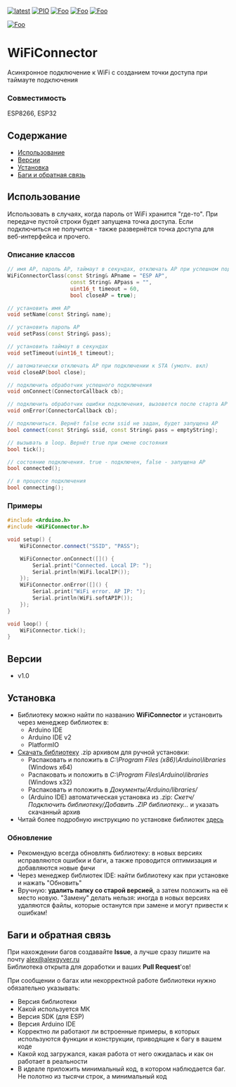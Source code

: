 [![latest](https://img.shields.io/github/v/release/GyverLibs/WiFiConnector.svg?color=brightgreen)](https://github.com/GyverLibs/WiFiConnector/releases/latest/download/WiFiConnector.zip)
[![PIO](https://badges.registry.platformio.org/packages/gyverlibs/library/WiFiConnector.svg)](https://registry.platformio.org/libraries/gyverlibs/WiFiConnector)
[![Foo](https://img.shields.io/badge/Website-AlexGyver.ru-blue.svg?style=flat-square)](https://alexgyver.ru/)
[![Foo](https://img.shields.io/badge/%E2%82%BD%24%E2%82%AC%20%D0%9F%D0%BE%D0%B4%D0%B4%D0%B5%D1%80%D0%B6%D0%B0%D1%82%D1%8C-%D0%B0%D0%B2%D1%82%D0%BE%D1%80%D0%B0-orange.svg?style=flat-square)](https://alexgyver.ru/support_alex/)
[![Foo](https://img.shields.io/badge/README-ENGLISH-blueviolet.svg?style=flat-square)](https://github-com.translate.goog/GyverLibs/WiFiConnector?_x_tr_sl=ru&_x_tr_tl=en)  

[![Foo](https://img.shields.io/badge/ПОДПИСАТЬСЯ-НА%20ОБНОВЛЕНИЯ-brightgreen.svg?style=social&logo=telegram&color=blue)](https://t.me/GyverLibs)

# WiFiConnector
Асинхронное подключение к WiFi с созданием точки доступа при таймауте подключения

### Совместимость
ESP8266, ESP32

## Содержание
- [Использование](#usage)
- [Версии](#versions)
- [Установка](#install)
- [Баги и обратная связь](#feedback)

<a id="usage"></a>

## Использование
Использовать в случаях, когда пароль от WiFi хранится "где-то". При передаче пустой строки будет запущена точка доступа. Если подключиться не получится - также развернётся точка доступа для веб-интерфейса и прочего.

### Описание классов
```cpp
// имя AP, пароль AP, таймаут в секундах, отключать AP при успешном подключении к STA (иначе AP_STA)
WiFiConnectorClass(const String& APname = "ESP AP",
                    const String& APpass = "",
                    uint16_t timeout = 60,
                    bool closeAP = true);

// установить имя AP
void setName(const String& name);

// установить пароль AP
void setPass(const String& pass);

// установить таймаут в секундах
void setTimeout(uint16_t timeout);

// автоматически отключать AP при подключении к STA (умолч. вкл)
void closeAP(bool close);

// подключить обработчик успешного подключения
void onConnect(ConnectorCallback cb);

// подключить обработчик ошибки подключения, вызовется после старта AP
void onError(ConnectorCallback cb);

// подключиться. Вернёт false если ssid не задан, будет запущена AP
bool connect(const String& ssid, const String& pass = emptyString);

// вызывать в loop. Вернёт true при смене состояния
bool tick();

// состояние подключения. true - подключен, false - запущена АР
bool connected();

// в процессе подключения
bool connecting();
```

### Примеры
```cpp
#include <Arduino.h>
#include <WiFiConnector.h>

void setup() {
    WiFiConnector.connect("SSID", "PASS");

    WiFiConnector.onConnect([]() {
        Serial.print("Connected. Local IP: ");
        Serial.println(WiFi.localIP());
    });
    WiFiConnector.onError([]() {
        Serial.print("WiFi error. AP IP: ");
        Serial.println(WiFi.softAPIP());
    });
}

void loop() {
    WiFiConnector.tick();
}
```

<a id="versions"></a>

## Версии
- v1.0

<a id="install"></a>
## Установка
- Библиотеку можно найти по названию **WiFiConnector** и установить через менеджер библиотек в:
    - Arduino IDE
    - Arduino IDE v2
    - PlatformIO
- [Скачать библиотеку](https://github.com/GyverLibs/WiFiConnector/archive/refs/heads/main.zip) .zip архивом для ручной установки:
    - Распаковать и положить в *C:\Program Files (x86)\Arduino\libraries* (Windows x64)
    - Распаковать и положить в *C:\Program Files\Arduino\libraries* (Windows x32)
    - Распаковать и положить в *Документы/Arduino/libraries/*
    - (Arduino IDE) автоматическая установка из .zip: *Скетч/Подключить библиотеку/Добавить .ZIP библиотеку…* и указать скачанный архив
- Читай более подробную инструкцию по установке библиотек [здесь](https://alexgyver.ru/arduino-first/#%D0%A3%D1%81%D1%82%D0%B0%D0%BD%D0%BE%D0%B2%D0%BA%D0%B0_%D0%B1%D0%B8%D0%B1%D0%BB%D0%B8%D0%BE%D1%82%D0%B5%D0%BA)
### Обновление
- Рекомендую всегда обновлять библиотеку: в новых версиях исправляются ошибки и баги, а также проводится оптимизация и добавляются новые фичи
- Через менеджер библиотек IDE: найти библиотеку как при установке и нажать "Обновить"
- Вручную: **удалить папку со старой версией**, а затем положить на её место новую. "Замену" делать нельзя: иногда в новых версиях удаляются файлы, которые останутся при замене и могут привести к ошибкам!

<a id="feedback"></a>

## Баги и обратная связь
При нахождении багов создавайте **Issue**, а лучше сразу пишите на почту [alex@alexgyver.ru](mailto:alex@alexgyver.ru)  
Библиотека открыта для доработки и ваших **Pull Request**'ов!

При сообщении о багах или некорректной работе библиотеки нужно обязательно указывать:
- Версия библиотеки
- Какой используется МК
- Версия SDK (для ESP)
- Версия Arduino IDE
- Корректно ли работают ли встроенные примеры, в которых используются функции и конструкции, приводящие к багу в вашем коде
- Какой код загружался, какая работа от него ожидалась и как он работает в реальности
- В идеале приложить минимальный код, в котором наблюдается баг. Не полотно из тысячи строк, а минимальный код